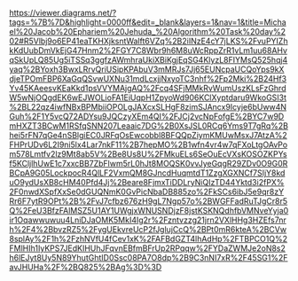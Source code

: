https://viewer.diagrams.net/?tags=%7B%7D&highlight=0000ff&edit=_blank&layers=1&nav=1&title=Michael%20Jacob%20Ephariem%20Jehuda_%20Algorithm%20Task%20day%202#R5Vlbj9o6EP41eaTKHXjksntWalft6VZq%2B2iINzE4cY7jLKS%2FvuPYIZhkKdUubDmVkEjG47Hnm2%2FGY7C8Wbr9h6M8uWcRppZrR1vLm1uu68AHvqSkUpLQ85Ug5iTSSq3ggfzAWmhraUkiXBiKgjEqSG4KlyzL8FIYMsQ525hqj4yaq%2BYoxh3BwxLRrvQriUSipKPAbuV3mMRJs7Jj65EUNcpaUCQoYps9kXdjeTPOmFBP6XaGqQSvwUXNu31mdLcxjjNxyoTC3nhf%2Fp2Mki%2B24Hf3Yv45KAeesvKEaKkd1psVVYMAjgAQ%2Fcq4SFjMMkRvWumUszKLsFzGhrdW5wNjOQgdEK6wEJWOLioFA1EiUqpH1ZpyoWd906KClXyptdaru9WkoGSI3t%2BL22qz4iwfNBxBPMbiiOPOLgJAXcxSLHgF8zimSJAncx9Icyje6bUww4NGuh%2F1Y5vcQ72ADYsu9JQCzyXEm4QI%2FJCj2vcNpFofgE%2BYC7w9DmHXZT3BCwM1RSfqSNN207Leaaic7DG%2B0XsJSL0RCq6Yms9T7gRq%2Bhei5rFN7qGe4nSBlgiEC0JRFqOsEwcobbl8BFQQpZiymKMUwMsxJ7AtzA%2FHPrUDv6L2I9ni5lx4Lar7nkF11%2B7hepMO%2B1wfn4vr4w7qFXoLtgOAvPom578Lmtfv2lz9Mt8ab5V%2Be8Us8U%2FMkuELs6SeOuEcVXsKOSOZKPYsf5KCljlhUwE1c7xxcBB7ZbFlwm5rL0hJt8MOQSK0vvJyeGqgR29ZDv0O9G0RBCpA9G05LockpocR4QlLF2VxmQM8GJncdHuqmtdT1ZzgXGXNCf7SIjY8kduO9ydUsXB8cHM40Pfd4Jj%2Beare8FjmxTiDDLryNiQIzTD44Yktd3i2fPX%2F0nwdXSpfXxSe0dGUQNmK0GvPicNbaDB885zo%2FkSCs6ibJ5e9qr8zYRr6F7ytR9OPt%2B%2FvJ7cfbz676zH9gL7Ngp57o%2BWGFFadRuTJgCr8r5Q%2FeU3BfzFAlMSZ5U1AY1UWgjxWNUSNDjzF8jstKSKNQdhfbVMNveYyja0ir1Oqawwuwuu4LniDJaOMK5MkI4Ig2r%2Fzntvzzg21jrn2VXlHHg3HZEfs7nrh%2F4%2BbvzRZ5%2FygUEkvreUcP2fJglujCcQ%2BPt0mR6kteA%2BCVw8splAy%2F1h%2FzhNVfU4fCev1xK%2FAFBdGZT4lhAdHp%2FTBPCO1Q%2FMlHIh1IyKPS7JEdKIHUhJFqvnEBfmBFrUp2RPqqw%2FYDaZWMJe2oN8s2h6lEJyt8Uy5N89YhutGhtID0Ssc08PA7O8dp%2B9C3nNI7xR%2F45SG1%2FavJHUHa%2F%2BQ825%2BAg%3D%3D